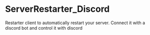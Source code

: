 # ServerRestarter_Discord
Restarter client to automatically restart your server. Connect it with a discord bot and control it with discord
